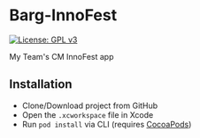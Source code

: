 # Barg-InnoFest

[![License: GPL v3](https://img.shields.io/badge/License-GPLv3-blue.svg)](https://www.gnu.org/licenses/gpl-3.0)

My Team's CM InnoFest app

## Installation

- Clone/Download project from GitHub
- Open the `.xcworkspace` file in Xcode
- Run `pod install` via CLI (requires [CocoaPods](https://cocoapods.org/))
